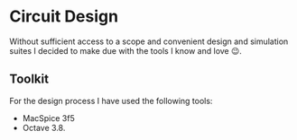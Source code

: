 # Circuit Design
Without sufficient access to a scope and convenient design and simulation 
suites I decided to make due with the tools I know and love :wink:.

## Toolkit
For the design process I have used the following tools:
 - MacSpice 3f5
 - Octave 3.8.
